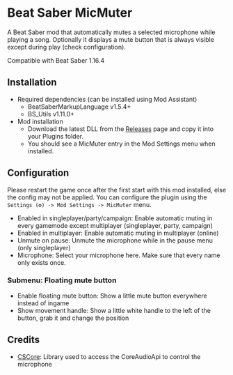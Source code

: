 # Beat Saber MicMuter
A Beat Saber mod that automatically mutes a selected microphone while playing a song.
Optionally it displays a mute button that is always visible except during play (check configuration).

Compatible with Beat Saber 1.16.4

## Installation
* Required dependencies (can be installed using Mod Assistant)
    * BeatSaberMarkupLanguage v1.5.4+
    * BS_Utils v1.11.0+
* Mod installation
    * Download the latest DLL from the [Releases](https://github.com/techdiem/BeatSaberMicMuter/releases/latest) page and copy it into your Plugins folder.
    * You should see a MicMuter entry in the Mod Settings menu when installed.

## Configuration
Please restart the game once after the first start with this mod installed, else the config may not be applied.
You can configure the plugin using the  `Settings (⚙) -> Mod Settings -> MicMuter` menu.
* Enabled in singleplayer/party/campaign: Enable automatic muting in every gamemode except multiplayer (singleplayer, party, campaign)
* Enabled in multiplayer: Enable automatic muting in multiplayer (online)
* Unmute on pause: Unmute the microphone while in the pause menu (only singleplayer)
* Microphone: Select your microphone here. Make sure that every name only exists once.
### Submenu: Floating mute button
* Enable floating mute button: Show a little mute button everywhere instead of ingame
* Show movement handle: Show a little white handle to the left of the button, grab it and change the position


## Credits 
* [CSCore](https://github.com/filoe/cscore): Library used to access the CoreAudioApi to control the microphone